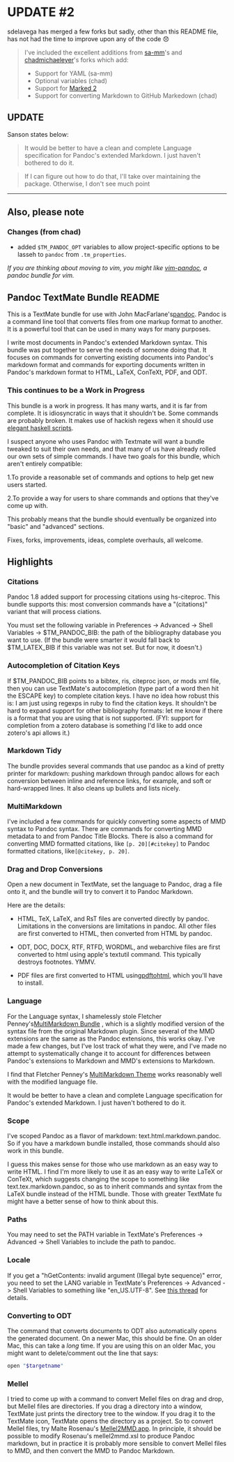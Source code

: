 # UPDATE \#2


sdelavega has merged a few forks but sadly, other than this README file, has not had the time to improve upon any of the code :disappointed:

> I've included the excellent additions from [sa-mm](https://github.com/sa-mm/Pandoc.tmbundle)'s and [chadmichaeleyer](https://github.com/chadmichaeleyer/Pandoc.tmbundle)'s forks which add:
>
> -	Support for YAML (sa-mm)
> -	Optional variables (chad)
> -	Support for [Marked 2](http://marked2app.com)
> -	Support for converting Markdown to GitHub Markedown (chad)

## UPDATE


Sanson states below:

>It would be better to have a clean and complete Language specification for Pandoc's extended Markdown. I just haven't bothered to do it.

>If I can figure out how to do that, I'll take over maintaining the package. Otherwise, I don't see much point


---

## Also, please note

### Changes (from chad)

-   added `$TM_PANDOC_OPT` variables to allow project-specific options to be lasseh to `pandoc` from `.tm_properties`.

*If you are thinking about moving to vim, you might like [vim-pandoc](https://github.com/vim-pandoc/vim-pandoc%20The%20Pandoc.tmbundle%20won't%20be%20getting%20much%20love%20from%20me%20going%20forward.%20Since%20I'm%20not%20using%20it,%20I%20won't%20notice%20bugs%20and%20won't%20think%20of%20ways%20to%20improve%20it.%20I'm%20happy%20to%20pull%20in%20any%20bug%20fixes%20or%20improvements%20you%20might%20make.), a pandoc bundle for vim.*


## Pandoc TextMate Bundle README

This is a TextMate bundle for use with John MacFarlane's[pandoc](http://johnmacfarlane.net/pandoc). Pandoc is a command line tool that converts files from one markup format to another. It is a powerful tool that can be used in many ways for many purposes.

I write most documents in Pandoc's extended Markdown syntax. This bundle was put together to serve the needs of someone doing that. It focuses on commands for converting existing documents into Pandoc's markdown format and commands for exporting documents written in Pandoc's markdown format to HTML, LaTeX, ConTeXt, PDF, and ODT.

### This continues to be a Work in Progress

This bundle is a work in progress. It has many warts, and it is far from complete. It is idiosyncratic in ways that it shouldn't be. Some commands are probably broken. It makes use of hackish regexs when it should use [elegant haskell scripts](http://johnmacfarlane.net/pandoc/scripting.html).

I suspect anyone who uses Pandoc with Textmate will want a bundle tweaked to suit their own needs, and that many of us have already rolled our own sets of simple commands. I have two goals for this bundle, which aren't entirely compatible:

1.To provide a reasonable set of commands and options to help get new users started.

2.To provide a way for users to share commands and options that they've come up with.

This probably means that the bundle should eventually be organized into "basic" and "advanced" sections.

Fixes, forks, improvements, ideas, complete overhauls, all welcome.

## Highlights

### Citations


Pandoc 1.8 added support for processing citations using hs-citeproc. This bundle supports this: most conversion commands have a "(citations)" variant that will process ciations.

You must set the following variable in Preferences -\> Advanced -\> Shell Variables -\> $TM\_PANDOC\_BIB: the path of the bibliography database you want to use. (If the bundle were smarter it would fall back to $TM\_LATEX\_BIB if this variable was not set. But for now, it doesn't.)

### Autocompletion of Citation Keys

If $TM\_PANDOC\_BIB points to a bibtex, ris, citeproc json, or mods xml file, then you can use TextMate's autocompletion (type part of a word then hit the ESCAPE key) to complete citation keys. I have no idea how robust this is: I am just using regexps in ruby to find the citation keys. It shouldn't be hard to expand support for other bibliography formats: let me know if there is a format that you are using that is not supported. (FYI: support for completion from a zotero database is something I'd like to add once zotero's api allows it.)

### Markdown Tidy

The bundle provides several commands that use pandoc as a kind of pretty printer for markdown: pushing markdown through pandoc allows for each conversion between inline and reference links, for example, and soft or hard-wrapped lines. It also cleans up bullets and lists nicely.

### MultiMarkdown

I've included a few commands for quickly converting some aspects of MMD syntax to Pandoc syntax. There are commands for converting MMD metadata to and from Pandoc Title Blocks. There is also a command for converting MMD formatted citations, like `[p. 20][#citekey]` to Pandoc formatted citations, like`[@citekey, p. 20]`.

### Drag and Drop Conversions

Open a new document in TextMate, set the language to Pandoc, drag a file onto it, and the bundle will try to convert it to Pandoc Markdown.

Here are the details:

-	HTML, TeX, LaTeX, and RsT files are converted directly by pandoc. Limitations in the conversions are limitations in pandoc. All other files are first converted to HTML, then converted from HTML by pandoc.

-	ODT, DOC, DOCX, RTF, RTFD, WORDML, and webarchive files are first converted to html using apple's textutil command. This typically destroys footnotes. YMMV.

-	PDF files are first converted to HTML using[pdftohtml](http://pdftohtml.sourceforge.net/), which you'll have to install.

### Language

For the Language syntax, I shamelessly stole Fletcher Penney's[MultiMarkdown Bundle](http://fletcherpenney.net/multimarkdown/multimarkdown_bundle_for_textm/) , which is a slightly modified version of the syntax file from the original Markdown plugin. Since several of the MMD extensions are the same as the Pandoc extensions, this works okay. I've made a few changes, but I've lost track of what they were, and I've made no attempt to systematically change it to account for differences between Pandoc's extensions to Markdown and MMD's extensions to Markdown.

I find that Fletcher Penney's [MultiMarkdown Theme](http://files.fletcherpenney.net/MultiMarkdown.tmTheme.zip) works reasonably well with the modified language file.

It would be better to have a clean and complete Language specification for Pandoc's extended Markdown. I just haven't bothered to do it.

### Scope

I've scoped Pandoc as a flavor of markdown: text.html.markdown.pandoc. So if you have a markdown bundle installed, those commands should also work in this bundle.

I guess this makes sense for those who use markdown as an easy way to write HTML. I find I'm more likely to use it as an easy way to write LaTeX or ConTeXt, which suggests changing the scope to something like text.tex.markdown.pandoc, so as to inherit commands and syntax from the LaTeX bundle instead of the HTML bundle. Those with greater TextMate fu might have a better sense of how to think about this.

### Paths

You may need to set the PATH variable in TextMate's Preferences -\> Advanced -\> Shell Variables to include the path to pandoc.

### Locale

If you get a "hGetContents: invalid argument (Illegal byte sequence)" error, you need to set the LANG variable in TextMate's Preferences -\> Advanced -\> Shell Variables to something like "en\_US.UTF-8". See [this thread](https://groups.google.com/group/pandoc-discuss/browse_thread/thread/3c5156ac60a3f5a) for details.

### Converting to ODT

The command that converts documents to ODT also automatically opens the generated document. On a newer Mac, this should be fine. On an older Mac, this can take a *long* time. If you are using this on an older Mac, you might want to delete/comment out the line that says:

```bash
open "$targetname"
```

### Mellel

I tried to come up with a command to convert Mellel files on drag and drop, but Mellel files are directories. If you drag a directory into a window, TextMate just prints the directory tree to the window. If you drag it to the TextMate icon, TextMate opens the directory as a project. So to convert Mellel files, try Malte Rosenau's [Mellel2MMD.app](http://wwwuser.gwdg.de/~mrosena/). In principle, it should be possible to modify Rosenau's mellel2mmd.xsl to produce Pandoc markdown, but in practice it is probably more sensible to convert Mellel files to MMD, and then convert the MMD to Pandoc Markdown.
